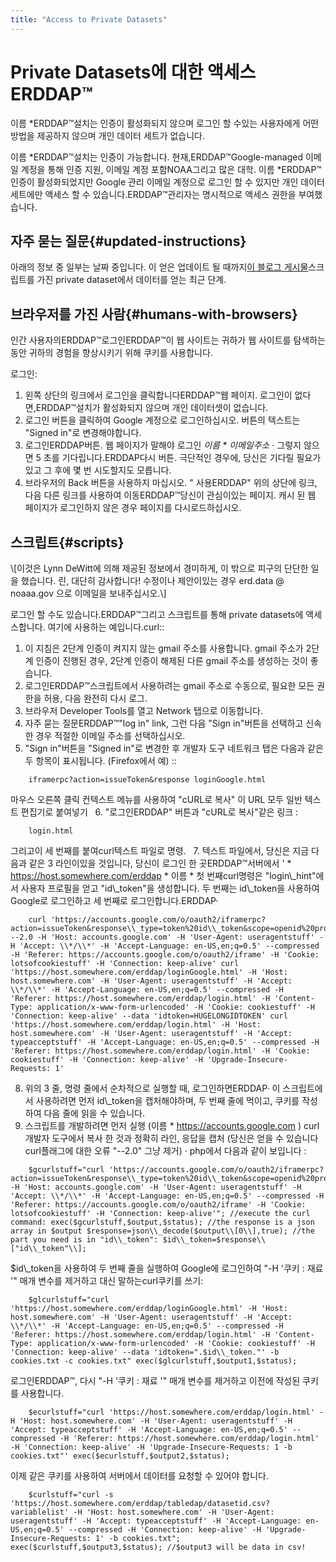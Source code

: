 ```yaml
---
title: "Access to Private Datasets"
---
```

# Private Datasets에 대한 액세스ERDDAP™

이름 *ERDDAP™설치는 인증이 활성화되지 않으며 로그인 할 수있는 사용자에게 어떤 방법을 제공하지 않으며 개인 데이터 세트가 없습니다.

이름 *ERDDAP™설치는 인증이 가능합니다. 현재,ERDDAP™Google-managed 이메일 계정을 통해 인증 지원, 이메일 계정 포함NOAA그리고 많은 대학. 이름 *ERDDAP™인증이 활성화되었지만 Google 관리 이메일 계정으로 로그인 할 수 있지만 개인 데이터 세트에만 액세스 할 수 있습니다.ERDDAP™관리자는 명시적으로 액세스 권한을 부여했습니다.

## 자주 묻는 질문{#updated-instructions} 

아래의 정보 중 일부는 날짜 중입니다. 이 얻은 업데이트 될 때까지[이 블로그 게시물](https://shospital.github.io/blog/posts/blog-post/erddap_private_dataset.html)스크립트를 가진 private dataset에서 데이터를 얻는 최근 단계.

## 브라우저를 가진 사람{#humans-with-browsers} 

인간 사용자의ERDDAP™로그인ERDDAP™이 웹 사이트는 귀하가 웹 사이트를 탐색하는 동안 귀하의 경험을 향상시키기 위해 쿠키를 사용합니다.

로그인:

1. 왼쪽 상단의 링크에서 로그인을 클릭합니다ERDDAP™웹 페이지.
로그인이 없다면,ERDDAP™설치가 활성화되지 않으며 개인 데이터셋이 없습니다.
     
2. 로그인 버튼을 클릭하여 Google 계정으로 로그인하십시오.
버튼의 텍스트는 "Signed in"로 변경해야합니다.
     
3. 로그인ERDDAP버튼.
웹 페이지가 말해야 로그인 *이름 * 이메일주소* ·
그렇지 않으면 5 초를 기다립니다.ERDDAP다시 버튼.
극단적인 경우에, 당신은 기다릴 필요가 있고 그 후에 몇 번 시도할지도 모릅니다.
     
4. 브라우저의 Back 버튼을 사용하지 마십시오. " 사용ERDDAP" 위의 상단에 링크, 다음 다른 링크를 사용하여 이동ERDDAP™당신이 관심이있는 페이지. 캐시 된 웹 페이지가 로그인하지 않은 경우 페이지를 다시로드하십시오.
     

## 스크립트{#scripts} 

\\[이것은 Lynn DeWitt에 의해 제공된 정보에서 경미하게, 이 밖으로 피구의 단단한 일을 했습니다. 린, 대단히 감사합니다&#33;
수정이나 제안이있는 경우 erd.data @ noaaa.gov 으로 이메일을 보내주십시오.\\]

로그인 할 수도 있습니다.ERDDAP™그리고 스크립트를 통해 private datasets에 액세스합니다. 여기에 사용하는 예입니다.curl::

1. 이 지침은 2단계 인증이 켜지지 않는 gmail 주소를 사용합니다. gmail 주소가 2단계 인증이 진행된 경우, 2단계 인증이 해제된 다른 gmail 주소를 생성하는 것이 좋습니다.
     
2. 로그인ERDDAP™스크립트에서 사용하려는 gmail 주소로 수동으로, 필요한 모든 권한을 허용, 다음 완전히 다시 로그.
     
3. 브라우저 Developer Tools를 열고 Network 탭으로 이동합니다.
     
4. 자주 묻는 질문ERDDAP™"log in" link, 그런 다음 "Sign in"버튼을 선택하고 신속한 경우 적절한 이메일 주소를 선택하십시오.
     
5. "Sign in"버튼을 "Signed in"로 변경한 후 개발자 도구 네트워크 탭은 다음과 같은 두 항목이 표시됩니다. (Firefox에서 예) ::
```
    iframerpc?action=issueToken&response loginGoogle.html  
```
마우스 오른쪽 클릭 컨텍스트 메뉴를 사용하여 "cURL로 복사" 이 URL 모두 일반 텍스트 편집기로 붙여넣기
     
6. "로그인ERDDAP" 버튼과 "cURL로 복사"같은 링크 :
```
    login.html  
```
그리고이 세 번째를 붙여curl텍스트 파일로 명령.
     
7. 텍스트 파일에서, 당신은 지금 다음과 같은 3 라인이있을 것입니다, 당신이 로그인 한 곳ERDDAP™서버에서 ' * https://host.somewhere.com/erddap * 이름 * 첫 번째curl명령은 "login\\_hint"에서 사용자 프로필을 얻고 "id\\_token"을 생성합니다. 두 번째는 id\\_token을 사용하여 Google로 로그인하고 세 번째로 로그인합니다.ERDDAP·
```
    curl 'https://accounts.google.com/o/oauth2/iframerpc?action=issueToken&response\\_type=token%20id\\_token&scope=openid%20profile%20email&client\\_id=ABCDEFG.apps.googleusercontent.com&login\\_hint=XXXXXXXXXX&ss\\_domain=https%3A%2F%2Fhost.somewhere.com&origin=https%3A%2F%2Fhost.somewhere.com' --2.0 -H 'Host: accounts.google.com' -H 'User-Agent: useragentstuff' -H 'Accept: \\*/\\*' -H 'Accept-Language: en-US,en;q=0.5' --compressed -H 'Referer: https://accounts.google.com/o/oauth2/iframe' -H 'Cookie: lotsofcookiestuff' -H 'Connection: keep-alive' curl 'https://host.somewhere.com/erddap/loginGoogle.html' -H 'Host: host.somewhere.com' -H 'User-Agent: useragentstuff' -H 'Accept: \\*/\\*' -H 'Accept-Language: en-US,en;q=0.5' --compressed -H 'Referer: https://host.somewhere.com/erddap/login.html' -H 'Content-Type: application/x-www-form-urlencoded' -H 'Cookie: cookiestuff' -H 'Connection: keep-alive' --data 'idtoken=HUGELONGIDTOKEN' curl 'https://host.somewhere.com/erddap/login.html' -H 'Host: host.somewhere.com' -H 'User-Agent: useragentstuff' -H 'Accept: typeacceptstuff' -H 'Accept-Language: en-US,en;q=0.5' --compressed -H 'Referer: https://host.somewhere.com/erddap/login.html' -H 'Cookie: cookiestuff' -H 'Connection: keep-alive' -H 'Upgrade-Insecure-Requests: 1'
```
    
8. 위의 3 줄, 명령 줄에서 순차적으로 실행할 때, 로그인하면ERDDAP· 이 스크립트에서 사용하려면 먼저 id\\_token을 캡처해야하며, 두 번째 줄에 먹이고, 쿠키를 작성하여 다음 줄에 읽을 수 있습니다.
     
9. 스크립트를 개발하려면 먼저 실행 (이름 * https://accounts.google.com )  curl개발자 도구에서 복사 한 것과 정확히 라인, 응답을 캡처 (당신은 얻을 수 있습니다curl플래그에 대한 오류 "--2.0" 그냥 제거) · php에서 다음과 같이 보입니다 :
```
    $gcurlstuff="curl 'https://accounts.google.com/o/oauth2/iframerpc?action=issueToken&response\\_type=token%20id\\_token&scope=openid%20profile%20email&client\\_id=ABCDEFG.apps.googleusercontent.com&login\\_hint=XXXXXXXXXX&ss\\_domain=https%3A%2F%2Fhost.somewhere.com&origin=https%3A%2F%2Fhost.somewhere.com' -H 'Host: accounts.google.com' -H 'User-Agent: useragentstuff' -H 'Accept: \\*/\\*' -H 'Accept-Language: en-US,en;q=0.5' --compressed -H 'Referer: https://accounts.google.com/o/oauth2/iframe' -H 'Cookie: lotsofcookiestuff' -H 'Connection: keep-alive'"; //execute the curl command: exec($gcurlstuff,$output,$status); //the response is a json array in $output $response=json\\_decode($output\\[0\\],true); //the part you need is in "id\\_token": $id\\_token=$response\\["id\\_token"\\];
```
$id\\_token을 사용하여 두 번째 줄을 실행하여 Google에 로그인하여 "-H '쿠키 : 재료 '" 매개 변수를 제거하고 대신 말하는curl쿠키를 쓰기:
```
    $glcurlstuff="curl 'https://host.somewhere.com/erddap/loginGoogle.html' -H 'Host: host.somewhere.com' -H 'User-Agent: useragentstuff' -H 'Accept: \\*/\\*' -H 'Accept-Language: en-US,en;q=0.5' --compressed -H 'Referer: https://host.somewhere.com/erddap/login.html' -H 'Content-Type: application/x-www-form-urlencoded' -H 'Cookie: cookiestuff' -H 'Connection: keep-alive' --data 'idtoken=".$id\\_token."' -b cookies.txt -c cookies.txt" exec($glcurlstuff,$output1,$status);
```
로그인ERDDAP™, 다시 "-H '쿠키 : 재료 '" 매개 변수를 제거하고 이전에 작성된 쿠키를 사용합니다.
```
    $ecurlstuff="curl 'https://host.somewhere.com/erddap/login.html' -H 'Host: host.somewhere.com' -H 'User-Agent: useragentstuff' -H 'Accept: typeacceptstuff' -H 'Accept-Language: en-US,en;q=0.5' --compressed -H 'Referer: https://host.somewhere.com/erddap/login.html' -H 'Connection: keep-alive' -H 'Upgrade-Insecure-Requests: 1 -b cookies.txt"' exec($ecurlstuff,$output2,$status);
```
이제 같은 쿠키를 사용하여 서버에서 데이터를 요청할 수 있어야 합니다.
```
    $curlstuff="curl -s 'https://host.somewhere.com/erddap/tabledap/datasetid.csv?variablelist' -H 'Host: host.somewhere.com' -H 'User-Agent: useragentstuff' -H 'Accept: typeacceptstuff' -H 'Accept-Language: en-US,en;q=0.5' --compressed -H 'Connection: keep-alive' -H 'Upgrade-Insecure-Requests: 1' -b cookies.txt"; exec($curlstuff,$output3,$status); //$output3 will be data in csv!
```

